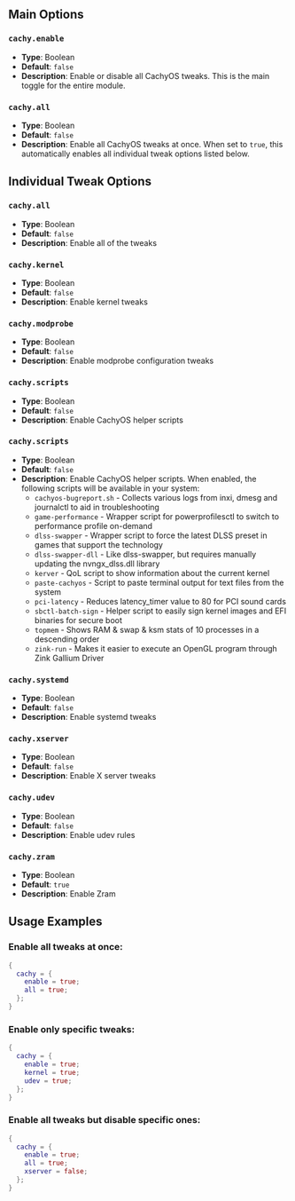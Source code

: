## Main Options

### `cachy.enable`
- **Type**: Boolean
- **Default**: `false`
- **Description**: Enable or disable all CachyOS tweaks. This is the main toggle for the entire module.

### `cachy.all`
- **Type**: Boolean
- **Default**: `false`
- **Description**: Enable all CachyOS tweaks at once. When set to `true`, this automatically enables all individual tweak options listed below.

## Individual Tweak Options

### `cachy.all`
- **Type**: Boolean
- **Default**: `false`
- **Description**: Enable all of the tweaks

### `cachy.kernel`
- **Type**: Boolean
- **Default**: `false`
- **Description**: Enable kernel tweaks

### `cachy.modprobe`
- **Type**: Boolean
- **Default**: `false`
- **Description**: Enable modprobe configuration tweaks

### `cachy.scripts`
- **Type**: Boolean
- **Default**: `false`
- **Description**: Enable CachyOS helper scripts

### `cachy.scripts`
- **Type**: Boolean
- **Default**: `false`
- **Description**: Enable CachyOS helper scripts. When enabled, the following scripts will be available in your system:
  - `cachyos-bugreport.sh` - Collects various logs from inxi, dmesg and journalctl to aid in troubleshooting
  - `game-performance` - Wrapper script for powerprofilesctl to switch to performance profile on-demand
  - `dlss-swapper` - Wrapper script to force the latest DLSS preset in games that support the technology
  - `dlss-swapper-dll` - Like dlss-swapper, but requires manually updating the nvngx_dlss.dll library
  - `kerver` - QoL script to show information about the current kernel
  - `paste-cachyos` - Script to paste terminal output for text files from the system
  - `pci-latency` - Reduces latency_timer value to 80 for PCI sound cards
  - `sbctl-batch-sign` - Helper script to easily sign kernel images and EFI binaries for secure boot
  - `topmem` - Shows RAM & swap & ksm stats of 10 processes in a descending order
  - `zink-run` - Makes it easier to execute an OpenGL program through Zink Gallium Driver

### `cachy.systemd`
- **Type**: Boolean
- **Default**: `false`
- **Description**: Enable systemd tweaks

### `cachy.xserver`
- **Type**: Boolean
- **Default**: `false`
- **Description**: Enable X server tweaks

### `cachy.udev`
- **Type**: Boolean
- **Default**: `false`
- **Description**: Enable udev rules

### `cachy.zram`
- **Type**: Boolean
- **Default**: `true`
- **Description**: Enable Zram

## Usage Examples

### Enable all tweaks at once:
```nix
{
  cachy = {
    enable = true;
    all = true;
  };
}
```

### Enable only specific tweaks:
```nix
{
  cachy = {
    enable = true;
    kernel = true;
    udev = true;
  };
}
```

### Enable all tweaks but disable specific ones:
```nix
{
  cachy = {
    enable = true;
    all = true;
    xserver = false;
  };
}
```
